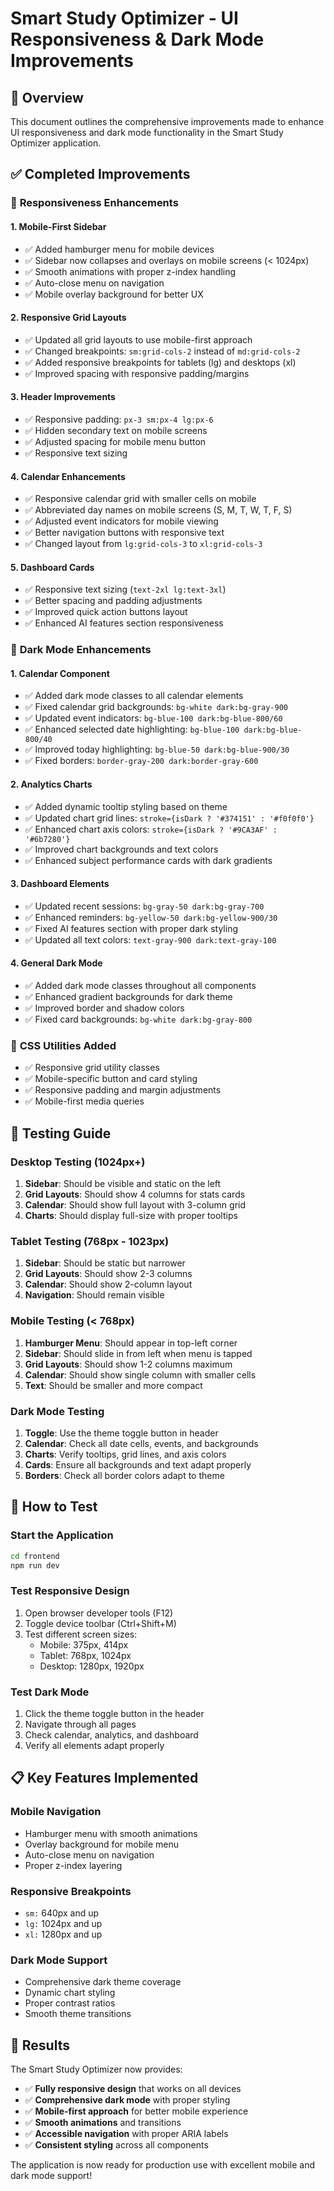 # Smart Study Optimizer - UI Responsiveness & Dark Mode Improvements

## 🎯 Overview
This document outlines the comprehensive improvements made to enhance UI responsiveness and dark mode functionality in the Smart Study Optimizer application.

## ✅ Completed Improvements

### 📱 **Responsiveness Enhancements**

#### 1. **Mobile-First Sidebar**
- ✅ Added hamburger menu for mobile devices
- ✅ Sidebar now collapses and overlays on mobile screens (< 1024px)
- ✅ Smooth animations with proper z-index handling
- ✅ Auto-close menu on navigation
- ✅ Mobile overlay background for better UX

#### 2. **Responsive Grid Layouts**
- ✅ Updated all grid layouts to use mobile-first approach
- ✅ Changed breakpoints: `sm:grid-cols-2` instead of `md:grid-cols-2`
- ✅ Added responsive breakpoints for tablets (lg) and desktops (xl)
- ✅ Improved spacing with responsive padding/margins

#### 3. **Header Improvements**
- ✅ Responsive padding: `px-3 sm:px-4 lg:px-6`
- ✅ Hidden secondary text on mobile screens
- ✅ Adjusted spacing for mobile menu button
- ✅ Responsive text sizing

#### 4. **Calendar Enhancements**
- ✅ Responsive calendar grid with smaller cells on mobile
- ✅ Abbreviated day names on mobile screens (S, M, T, W, T, F, S)
- ✅ Adjusted event indicators for mobile viewing
- ✅ Better navigation buttons with responsive text
- ✅ Changed layout from `lg:grid-cols-3` to `xl:grid-cols-3`

#### 5. **Dashboard Cards**
- ✅ Responsive text sizing (`text-2xl lg:text-3xl`)
- ✅ Better spacing and padding adjustments
- ✅ Improved quick action buttons layout
- ✅ Enhanced AI features section responsiveness

### 🌙 **Dark Mode Enhancements**

#### 1. **Calendar Component**
- ✅ Added dark mode classes to all calendar elements
- ✅ Fixed calendar grid backgrounds: `bg-white dark:bg-gray-900`
- ✅ Updated event indicators: `bg-blue-100 dark:bg-blue-800/60`
- ✅ Enhanced selected date highlighting: `bg-blue-100 dark:bg-blue-800/40`
- ✅ Improved today highlighting: `bg-blue-50 dark:bg-blue-900/30`
- ✅ Fixed borders: `border-gray-200 dark:border-gray-600`

#### 2. **Analytics Charts**
- ✅ Added dynamic tooltip styling based on theme
- ✅ Updated chart grid lines: `stroke={isDark ? '#374151' : '#f0f0f0'}`
- ✅ Enhanced chart axis colors: `stroke={isDark ? '#9CA3AF' : '#6b7280'}`
- ✅ Improved chart backgrounds and text colors
- ✅ Enhanced subject performance cards with dark gradients

#### 3. **Dashboard Elements**
- ✅ Updated recent sessions: `bg-gray-50 dark:bg-gray-700`
- ✅ Enhanced reminders: `bg-yellow-50 dark:bg-yellow-900/30`
- ✅ Fixed AI features section with proper dark styling
- ✅ Updated all text colors: `text-gray-900 dark:text-gray-100`

#### 4. **General Dark Mode**
- ✅ Added dark mode classes throughout all components
- ✅ Enhanced gradient backgrounds for dark theme
- ✅ Improved border and shadow colors
- ✅ Fixed card backgrounds: `bg-white dark:bg-gray-800`

### 🎨 **CSS Utilities Added**
- ✅ Responsive grid utility classes
- ✅ Mobile-specific button and card styling
- ✅ Responsive padding and margin adjustments
- ✅ Mobile-first media queries

## 🧪 Testing Guide

### **Desktop Testing (1024px+)**
1. **Sidebar**: Should be visible and static on the left
2. **Grid Layouts**: Should show 4 columns for stats cards
3. **Calendar**: Should show full layout with 3-column grid
4. **Charts**: Should display full-size with proper tooltips

### **Tablet Testing (768px - 1023px)**
1. **Sidebar**: Should be static but narrower
2. **Grid Layouts**: Should show 2-3 columns
3. **Calendar**: Should show 2-column layout
4. **Navigation**: Should remain visible

### **Mobile Testing (< 768px)**
1. **Hamburger Menu**: Should appear in top-left corner
2. **Sidebar**: Should slide in from left when menu is tapped
3. **Grid Layouts**: Should show 1-2 columns maximum
4. **Calendar**: Should show single column with smaller cells
5. **Text**: Should be smaller and more compact

### **Dark Mode Testing**
1. **Toggle**: Use the theme toggle button in header
2. **Calendar**: Check all date cells, events, and backgrounds
3. **Charts**: Verify tooltips, grid lines, and axis colors
4. **Cards**: Ensure all backgrounds and text adapt properly
5. **Borders**: Check all border colors adapt to theme

## 🚀 How to Test

### **Start the Application**
```bash
cd frontend
npm run dev
```

### **Test Responsive Design**
1. Open browser developer tools (F12)
2. Toggle device toolbar (Ctrl+Shift+M)
3. Test different screen sizes:
   - Mobile: 375px, 414px
   - Tablet: 768px, 1024px
   - Desktop: 1280px, 1920px

### **Test Dark Mode**
1. Click the theme toggle button in the header
2. Navigate through all pages
3. Check calendar, analytics, and dashboard
4. Verify all elements adapt properly

## 📋 Key Features Implemented

### **Mobile Navigation**
- Hamburger menu with smooth animations
- Overlay background for mobile menu
- Auto-close menu on navigation
- Proper z-index layering

### **Responsive Breakpoints**
- `sm:` 640px and up
- `lg:` 1024px and up  
- `xl:` 1280px and up

### **Dark Mode Support**
- Comprehensive dark theme coverage
- Dynamic chart styling
- Proper contrast ratios
- Smooth theme transitions

## 🎉 Results

The Smart Study Optimizer now provides:
- ✅ **Fully responsive design** that works on all devices
- ✅ **Comprehensive dark mode** with proper styling
- ✅ **Mobile-first approach** for better mobile experience
- ✅ **Smooth animations** and transitions
- ✅ **Accessible navigation** with proper ARIA labels
- ✅ **Consistent styling** across all components

The application is now ready for production use with excellent mobile and dark mode support!
